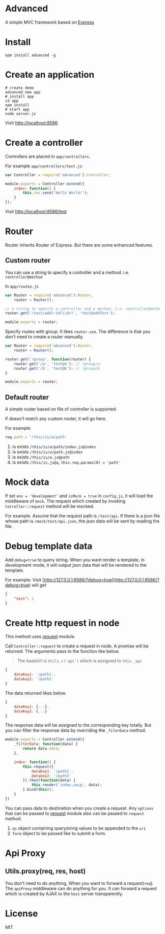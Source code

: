 # Advanced

A simple MVC framework based on [Express](https://github.com/strongloop/express)

# Install

```
npm install advanced -g
```

# Create an application

```shell
# create demo
advanced new app
# install app
cd app
npm install
# start app
node server.js
```

Visit [http://localhost:8586](http://localhost:8586)

# Create a controller

Controllers are placed in `app/controllers`.

For example `app/controllers/test.js`:

```javascript
var Controller = require('advanced').Controller;

module.exports = Controller.extend({
    index: function() {
        this.res.send('Hello World!');
    }
});
```

Visit [http://localhost:8586/test](http://localhost:8586/test)

# Router

Router inherits Router of Express. But there are some enhanced features.

## Custom router

You can use a string to specify a controller and a method. i.e. `controller@method`

In `app/routes.js`

```javascript
var Router = require('advanced').Router,
    router = Router();

// a string to specify a controller and a method. i.e. controller@method
router.get('/test/add/:id(\\d+)', 'test@addTest');

module.exports = router;
```

Specify routes with group. It likes `router.use`. The difference is that you don't need to create a router manually.

```javascript
var Router = require('advanced').Router,
    router = Router();

router.get('/group', function(router) {
    router.get('/a', 'test@a'); // /group/a
    router.get('/b', 'test@b'); // /group/b
}

module.exports = router;
```

## Default router

A simple router based on file of controller is supported.

If doesn't match any custom router, it will go here.

For example:

```javascript
req.path = '/this/is/a/path'
```

1. is exists `/this/is/a/path/index.js@index`
2. is exists `/this/is/a/path.js@index`
3. is exists `/this/is/a.js@path`
4. is exists `/this/is.js@a`, `this.req.params[0] = 'path'`

# Mock data

If set `env = 'development'` and `isMock = true` in `config.js`, it will load the middleware of `mock`. The request which created by invoking `Cotroller::request` method will be mocked.

For example. Assume that the request path is `/test/api`. If there is a json file whose path is `/mock/test/api.json`, the json data will be sent by reading the file.

# Debug template data

Add `debug=true` to query string. When you want render a template, in development mode, it will output json data that will be rendered to the template.

For example: Visit [http://127.0.0.1:8586/?debug=true](http://127.0.0.1:8586/?debug=true) will get
```json
{
    "test": 1
}
```

# Create http request in node

This method uses [request](https://github.com/request/request) module.

Call `Controller::request` to create a request in node. A promise will be returned. The arguments pass to the function like below.

> The baseUrl is `Utils.c('api')` which is assigned to `this._api`

```javascript
{
    dataKey1: '/path1',
    datakey2: '/path2'
}
```

The data returned likes below.

```javascript
{
    dataKey1: {...},
    dataKey2: {...}
}
```

The response data will be assigned to the corresponding key totally. But you can filter the response data by overriding the `_filerData` method.

```javascript
module.exports = Controller.extend({
    _filterData: function(data) {
        return data.data;
    },

    index: function() {
        this.request({
            dataKey1: '/path1',
            datakey2: '/path2'
        }).then(function(data) {
            this.render('index.swig', data);
        }.bind(this));
    }
})
```

You can pass data to destination when you create a request. Any `options` that can be passed to [request](https://github.com/request/request) module
also can be passed to `request` method.

1. `qs` object containing querystring values to be appended to the `uri`
2. `form` object to be passed like to submit a form.

# Api Proxy

## Utils.proxy(req, res, host)

You don't need to do anything, When you want to forward a request(`req`). The `apiProxy` middleware can do anything for you.
It can forward a request which is created by AJAX to the `host` server transparently.

# License

MIT